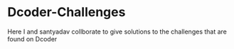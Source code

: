 # Dcoder-Challenges
Here I and santyadav collborate to give solutions to the challenges that are found on Dcoder
